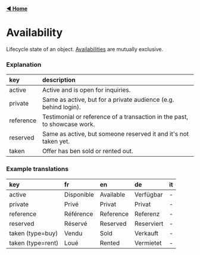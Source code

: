 [**◀ Home**](./)

# Availability

Lifecycle state of an object. [Availabilities](https://swissrets.ch/docs/noNamespace/element/export.properties.property.availability.html) are mutually exclusive.

### Explanation

key | description
:--- | :---
active | Active and is open for inquiries.
private | Same as active, but for a private audience (e.g. behind login).
reference | Testimonial or reference of a transaction in the past, to showcase work.
reserved | Same as active, but someone reserved it and it's not taken yet.
taken | Offer has ben sold or rented out.

### Example translations

key | fr | en | de | it
:--- | :--- | :--- | :--- | :---
active | Disponible | Available | Verfügbar | -
private | Privé | Privat | Privat | -
reference | Référence | Reference | Referenz | -
reserved | Réservé | Reserved | Reserviert | -
taken (type=buy) | Vendu | Sold | Verkauft | -
taken (type=rent) | Loué | Rented | Vermietet | -

<!-- TODO: add italian -->
